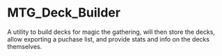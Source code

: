 # MTG_Deck_Builder
A utility to build decks for magic the gathering, will then store the decks, allow exporting a puchase list, and provide stats and info on the decks themselves.
